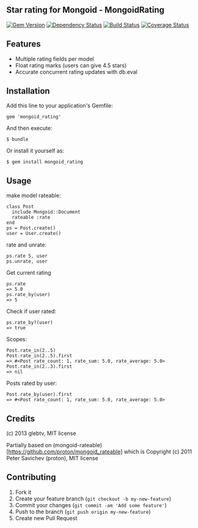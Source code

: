 ## Star rating for Mongoid - MongoidRating

[![Gem Version](https://badge.fury.io/rb/mongoid_rating.png)](http://badge.fury.io/rb/mongoid_rating)
[![Dependency Status](https://gemnasium.com/rs-pro/mongoid_rating.png)](https://gemnasium.com/rs-pro/mongoid_rating)
[![Build Status](https://travis-ci.org/rs-pro/mongoid_rating.png?branch=master)](https://travis-ci.org/rs-pro/mongoid_rating)
[![Coverage Status](https://coveralls.io/repos/rs-pro/mongoid_rating/badge.png)](https://coveralls.io/r/rs-pro/mongoid_rating)

## Features

  - Multiple rating fields per model
  - Float rating marks (users can give 4.5 stars)
  - Accurate concurrent rating updates with db.eval

## Installation

Add this line to your application's Gemfile:

    gem 'mongoid_rating'

And then execute:

    $ bundle

Or install it yourself as:

    $ gem install mongoid_rating

## Usage

make model rateable:

    class Post
      include Mongoid::Document
      rateable :rate
    end
    ps = Post.create()
    user = User.create()

rate and unrate:
  
    ps.rate 5, user
    ps.unrate, user

Get current rating

    ps.rate
    => 5.0 
    ps.rate_by(user)
    => 5 
    
Check if user rated:

    ps.rate_by?(user)
    => true 

Scopes: 

    Post.rate_in(2..5)
    Post.rate_in(2..5).first
    => #<Post rate_count: 1, rate_sum: 5.0, rate_average: 5.0> 
    Post.rate_in(2..3).first
    => nil 

Posts rated by user:

    Post.rate_by(user).first
    => #<Post rate_count: 1, rate_sum: 5.0, rate_average: 5.0> 

## Credits

(c) 2013 glebtv, MIT license

Partially based on
(mongoid-rateable)[https://github.com/proton/mongoid_rateable]
which is Copyright (c) 2011 Peter Savichev (proton), MIT license

## Contributing

1. Fork it
2. Create your feature branch (`git checkout -b my-new-feature`)
3. Commit your changes (`git commit -am 'Add some feature'`)
4. Push to the branch (`git push origin my-new-feature`)
5. Create new Pull Request

